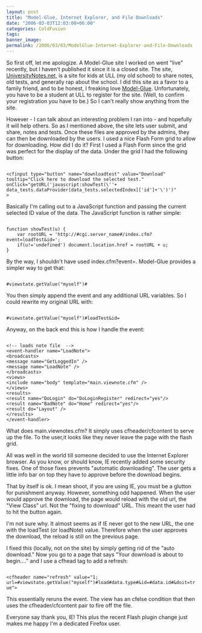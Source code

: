 ```yaml
---
layout: post
title: "Model-Glue, Internet Explorer, and File Downloads"
date: "2006-03-03T12:03:00+06:00"
categories: ColdFusion 
tags: 
banner_image: 
permalink: /2006/03/03/ModelGlue-Internet-Explorer-and-File-Downloads
---
```


So first off, let me apologize. A Model-Glue site I worked on went "live" recently, but I haven't published it since it is a closed site. The site, <a href="http://www.universitynotes.net">UniversityNotes.net</a>, is a site for kids at ULL (my old school) to share notes, old tests, and generally rap about the school. I did this site as a favor to a family friend, and to be honest, I freaking love <a href="http://www.model-glue.com">Model-Glue</a>. Unfortunately, you have to be a student at ULL to register for the site. (Well, to confirm your registration you have to be.) So I can't really show anything from the site.
<!--more-->
However - I can talk about an interesting problem I ran into - and hopefully it will help others. So as I mentioned above, the site lets user submit, and share, notes and tests. Once these files are approved by the admins, they can then be downloaded by the users. I used a nice Flash Form grid to allow for downloading. How did I do it? First I used a Flash Form since the grid was perfect for the display of the data. Under the grid I had the following button:

<code>
&lt;cfinput type="button" name="downloadtest" value="Download" 
tooltip="Click here to download the selected test."
onClick="getURL('javascript:showTest(\''+ data_tests.dataProvider[data_tests.selectedIndex]['id']+'\')')"
&gt;
</code>

Basically I'm calling out to a JavaScript function and passing the current selected ID value of the data. The JavaScript function is rather simple:

<code>
function showTest(u) {
	var rootURL = 'http://#cgi.server_name#/index.cfm?event=loadTest&id=';
	if(u!='undefined') document.location.href = rootURL + u;
}
</code>

By the way, I shouldn't have used index.cfm?event=. Model-Glue provides a simpler way to get that: 

<code>
#viewstate.getValue("myself")#
</code>

You then simply append the event and any additional URL variables. So I could rewrite my original URL with:

<code>
#viewstate.getValue("myself")#loadTest&id=
</code>

Anyway, on the back end this is how I handle the event:

<code>
&lt;!-- loads note file  --&gt;
&lt;event-handler name="LoadNote"&gt;
&lt;broadcasts&gt;
&lt;message name="GetLoggedIn" /&gt;
&lt;message name="LoadNote" /&gt;
&lt;/broadcasts&gt;
&lt;views&gt;
&lt;include name="body" template="main.viewnote.cfm" /&gt;
&lt;/views&gt;
&lt;results&gt;
&lt;result name="DoLogin" do="DoLoginRegister" redirect="yes"/&gt;
&lt;result name="BadNote" do="Home" redirect="yes"/&gt;
&lt;result do="Layout" /&gt;
&lt;/results&gt;
&lt;/event-handler&gt;
</code>

What does main.viewnotes.cfm? It simply uses cfheader/cfcontent to serve up the file. To the user,it looks like they never leave the page with the flash grid. 

All was well in the world till someone decided to use the Internet Explorer browser. As you know, or should know, IE recently added some security fixes. One of those fixes prevents "automatic downloading". The user gets a little info bar on top they have to approve before the download begins.

That by itself is ok. I mean shoot, if you are using IE, you must be a glutton for punishment anyway. However, something odd happened. When the user would approve the download, the page would reload with the old url, the "View Class" url. Not the "fixing to download" URL. This meant the user had to hit the button again.

I'm not sure why. It almost seems as if IE never got to the new URL, the one with the loadTest (or loadNote) value. Therefore when the user approves the download, the reload is still on the previous page.

I fixed this (locally, not on the site) by simply getting rid of the "auto download." Now you go to a page that says "Your download is about to begin...." and I use a cfhead tag to add a refresh:

<code>
&lt;cfheader name="refresh" value="1; url=#viewstate.getValue("myself")#load#data.type#&id=#data.id#&doit=true"&gt;
</code>

This essentially reruns the event. The view has an cfelse condition that then uses the cfheader/cfcontent pair to fire off the file.

Everyone say thank you, IE! This plus the recent Flash plugin change just makes me happy I'm a dedicated Firefox user.
